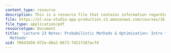 ```yaml
---
content_type: resource
description: This is a resource file that contains information regarding lecture 23.
file: https://ol-ocw-studio-app-production.s3.amazonaws.com/courses/16-90-computational-methods-in-aerospace-engineering-spring-2014/f0643d58972ed8a286737d21f187acfd_MIT16_90S14_Lecture23.pdf
file_type: application/pdf
resourcetype: Document
title: 'Lecture 23 Notes: Probabilistic Methods & Optimization: Intro to Optimization
  Methods'
uid: f0643d58-972e-d8a2-8673-7d21f187acfd
---
```


